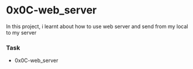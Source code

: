 # 0x0C-web_server

In this project, i learnt about how to use web server and send from my local to my server


### Task
* 0x0C-web_server


